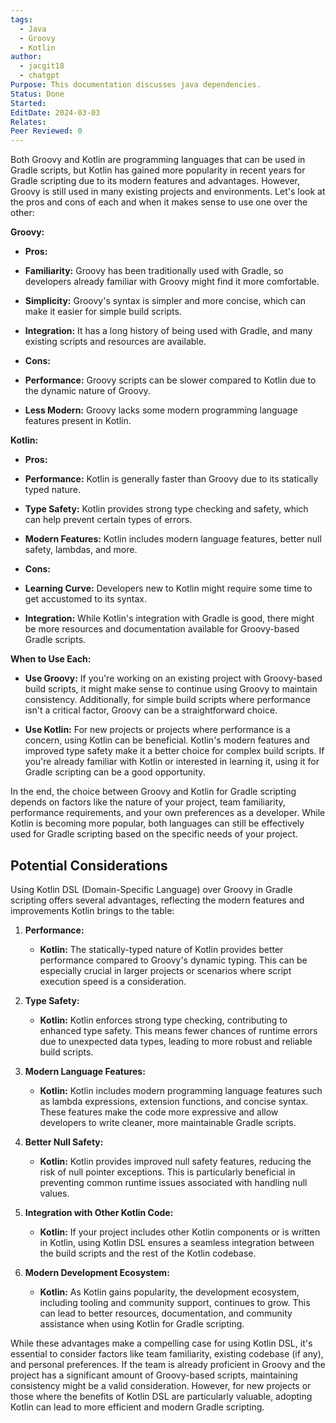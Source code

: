 ```yaml
---
tags:
  - Java
  - Groovy
  - Kotlin
author:
  - jacgit18
  - chatgpt
Purpose: This documentation discusses java dependencies.
Status: Done
Started: 
EditDate: 2024-03-03
Relates: 
Peer Reviewed: 0
---
```

Both Groovy and Kotlin are programming languages that can be used in Gradle scripts, but Kotlin has gained more popularity in recent years for Gradle scripting due to its modern features and advantages. However, Groovy is still used in many existing projects and environments. Let's look at the pros and cons of each and when it makes sense to use one over the other:  
  
**Groovy:**  
- **Pros:**  
- **Familiarity:** Groovy has been traditionally used with Gradle, so developers already familiar with Groovy might find it more comfortable.  
- **Simplicity:** Groovy's syntax is simpler and more concise, which can make it easier for simple build scripts.  
- **Integration:** It has a long history of being used with Gradle, and many existing scripts and resources are available.  
  
- **Cons:**  
- **Performance:** Groovy scripts can be slower compared to Kotlin due to the dynamic nature of Groovy.  
- **Less Modern:** Groovy lacks some modern programming language features present in Kotlin.  
  
**Kotlin:**  
- **Pros:**  
- **Performance:** Kotlin is generally faster than Groovy due to its statically typed nature.  
- **Type Safety:** Kotlin provides strong type checking and safety, which can help prevent certain types of errors.  
- **Modern Features:** Kotlin includes modern language features, better null safety, lambdas, and more.  
  
- **Cons:**  
- **Learning Curve:** Developers new to Kotlin might require some time to get accustomed to its syntax.  
- **Integration:** While Kotlin's integration with Gradle is good, there might be more resources and documentation available for Groovy-based Gradle scripts.  
  
**When to Use Each:**  
- **Use Groovy:** If you're working on an existing project with Groovy-based build scripts, it might make sense to continue using Groovy to maintain consistency. Additionally, for simple build scripts where performance isn't a critical factor, Groovy can be a straightforward choice.  
  
- **Use Kotlin:** For new projects or projects where performance is a concern, using Kotlin can be beneficial. Kotlin's modern features and improved type safety make it a better choice for complex build scripts. If you're already familiar with Kotlin or interested in learning it, using it for Gradle scripting can be a good opportunity.  
  
In the end, the choice between Groovy and Kotlin for Gradle scripting depends on factors like the nature of your project, team familiarity, performance requirements, and your own preferences as a developer. While Kotlin is becoming more popular, both languages can still be effectively used for Gradle scripting based on the specific needs of your project.

## Potential Considerations
Using Kotlin DSL (Domain-Specific Language) over Groovy in Gradle scripting offers several advantages, reflecting the modern features and improvements Kotlin brings to the table:

1. **Performance:**
   - **Kotlin:** The statically-typed nature of Kotlin provides better performance compared to Groovy's dynamic typing. This can be especially crucial in larger projects or scenarios where script execution speed is a consideration.

2. **Type Safety:**
   - **Kotlin:** Kotlin enforces strong type checking, contributing to enhanced type safety. This means fewer chances of runtime errors due to unexpected data types, leading to more robust and reliable build scripts.

3. **Modern Language Features:**
   - **Kotlin:** Kotlin includes modern programming language features such as lambda expressions, extension functions, and concise syntax. These features make the code more expressive and allow developers to write cleaner, more maintainable Gradle scripts.

4. **Better Null Safety:**
   - **Kotlin:** Kotlin provides improved null safety features, reducing the risk of null pointer exceptions. This is particularly beneficial in preventing common runtime issues associated with handling null values.

5. **Integration with Other Kotlin Code:**
   - **Kotlin:** If your project includes other Kotlin components or is written in Kotlin, using Kotlin DSL ensures a seamless integration between the build scripts and the rest of the Kotlin codebase.

6. **Modern Development Ecosystem:**
   - **Kotlin:** As Kotlin gains popularity, the development ecosystem, including tooling and community support, continues to grow. This can lead to better resources, documentation, and community assistance when using Kotlin for Gradle scripting.

While these advantages make a compelling case for using Kotlin DSL, it's essential to consider factors like team familiarity, existing codebase (if any), and personal preferences. If the team is already proficient in Groovy and the project has a significant amount of Groovy-based scripts, maintaining consistency might be a valid consideration. However, for new projects or those where the benefits of Kotlin DSL are particularly valuable, adopting Kotlin can lead to more efficient and modern Gradle scripting.